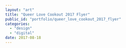 ```yaml
---
layout: "art"
title: "Queer Love Cookout 2017 Flyer"
public_id: "portfolio/queer_love_cookout_2017_flyer"
categories:
  - "design"
  - "digital"
date: 2017-08-18
---
```

